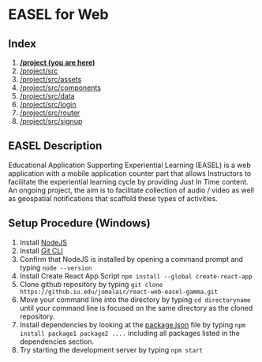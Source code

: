 # EASEL for Web

## Index
1. **[/project (you are here)](./README.md)**
2. [/project/src](./src/README.md)
4. [/project/src/assets](./src/assets/README.md)
5. [/project/src/components](./src/components/README.md)
6. [/project/src/data](./src/data/README.md)
7. [/project/src/login](./src/login/README.md)
8. [/project/src/router](./src/router/README.md)
9. [/project/src/signup](./src/signup/README.md)

## EASEL Description
Educational Application Supporting Experiential Learning (EASEL) is a web application with a mobile application counter part that allows Instructors to facilitate the experiential learning cycle by providing Just In Time content.  An ongoing project, the aim is to facilitate collection of audio / video as well as geospatial notifications that scaffold these types of activities.

## Setup Procedure (Windows)
1. Install [NodeJS](https://nodejs.org/en/)
2. Install [Git CLI](https://git-scm.com/downloads)
2. Confirm that NodeJS is installed by opening a command prompt and typing ``` node --version ```
3. Install Create React App Script ``` npm install --global create-react-app ```
4. Clone github repository by typing ``` git clone https://github.iu.edu/jomalair/react-web-easel-gamma.git ```
5. Move your command line into the directory by typing ``` cd directoryname ``` until your command line is focused on the same directory as the cloned repository.
5. Install dependencies by looking at the [package.json](./package.json) file by typing ``` npm install package1 package2 .... ``` including all packages listed in the dependencies section.
6. Try starting the development server by typing ``` npm start ```
